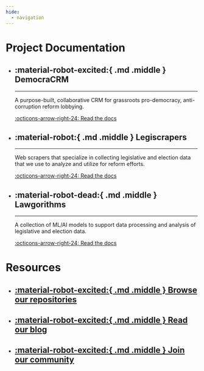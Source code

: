 ```yaml
---
hide:
  - navigation
---
```


# Project Documentation

<div class="grid cards" markdown>

-   ## :material-robot-excited:{ .md .middle } DemocraCRM

    ---

    A purpose-built, collaborative CRM for grassroots pro-democracy, anti-corruption reform lobbying.

    [:octicons-arrow-right-24: Read the docs](democracrm/index.md)

-   ## :material-robot:{ .md .middle } Legiscrapers

    ---

     Web scrapers that specialize in collecting legislative and election data that we use to analyze
     and utilize for reform efforts.

    [:octicons-arrow-right-24: Read the docs](legiscrapers/index.md)

-   ## :material-robot-dead:{ .md .middle } Lawgorithms

    ---

      A collection of ML/AI models to support data processing and analysis of legislative and election data.

    [:octicons-arrow-right-24: Read the docs](lawgorithms/index.md)

</div>

# Resources

<div class="grid cards" markdown>

-   ## [:material-robot-excited:{ .md .middle } Browse our repositories](https://www.github.com/democrobot)

-   ## [:material-robot-excited:{ .md .middle } Read our blog](https://www.democrobot.ai/blog)

-   ## [:material-robot-excited:{ .md .middle } Join our community](https://github.com/orgs/democrobot/discussions)

</div>
